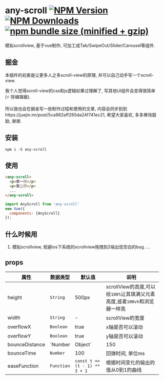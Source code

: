 # any-scroll  [![NPM Version][npm-image]][npm-url] [![NPM Downloads][downloads-image]][downloads-url] [![npm bundle size (minified + gzip)][size-image]][size-url] 
模拟scrollview, 基于vue制作, 可加工成Tab/SwipeOut/Slider/Carousel等组件.

[size-image]: https://img.shields.io/bundlephobia/minzip/any-scroll.svg
[size-url]: https://bundlephobia.com/result?p=any-scroll
[npm-image]: https://img.shields.io/npm/v/any-scroll.svg
[npm-url]: https://npmjs.org/package/any-scroll

[downloads-image]: https://img.shields.io/npm/dm/any-scroll.svg
[downloads-url]: https://npmjs.org/package/any-scroll


## 掘金
本插件的初衷是让更多人之多scroll-view的原理, 并可以自己动手写一个scroll-view. 

我个人觉得scroll-view的css和js逻辑如果过理解了, 写其他UI组件会变得很简单(:zap: 除编辑器).

所以我也会在掘金写一些制作过程和使用的文章, 内容会同步到到https://juejin.im/post/5ca982aff265da24f741ec21,  希望大家喜欢, 多多捧场鼓励, 谢谢.

## 安装
```shell
npm i -S any-scroll
```

## 使用
```html
<any-scroll>
  <p>第一行</p>
  <p>第二行</p>
  ...
</any-scroll>
```

``` javascript
import AnyScroll from 'any-scroll'
new Vue({
  components: {AnyScroll}
});
```
##


## 什么时候用

1. 模拟scrollview, 规避ios下系统的scrollview拖拽到2端出现空白的bug.
...

## props

|属性|数据类型|默认值|说明|
|---|---|---|---|
|height|`String`|500px|scrollView的高度,可以给`100%`让其填满父元素高度,或者`100vh`和浏览器一样高|
|width|`String`|-|scrollView的宽度|
|overflowX|`Boolean`|true|x轴是否可以滚动|
|overflowY|`Boolean`|true|y轴是否可以滚动|
|bounceDistance|`Number | Object`|150|4个边界的可拉伸距离, 如果是对象, 可以通过top/left/right/bottom单独配置每一边|
|bounceTime|`Number`|100|回弹时间, 单位ms|
|easeFunction|`Function`|`const t => (t - 1) ** 3 + 1`| 根据时间变化的输出的值从0到1的曲线
